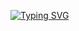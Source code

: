 <a href="https://git.io/typing-svg"><img src="https://readme-typing-svg.demolab.com?font=Fira+Code&weight=500&size=25&duration=6000&pause=1000&color=1829F7&width=435&lines=Hello!++Soy+ALi+Guerrero+;Soy ingeniero+de+informatica;Soy+programador+backend" alt="Typing SVG" /></a>
